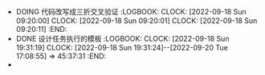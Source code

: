- DOING 代码改写成三折交叉验证
  :LOGBOOK:
  CLOCK: [2022-09-18 Sun 09:20:00]
  CLOCK: [2022-09-18 Sun 09:20:01]
  CLOCK: [2022-09-18 Sun 09:20:11]
  :END:
- DONE 设计任务执行的模板
  :LOGBOOK:
  CLOCK: [2022-09-18 Sun 19:31:19]
  CLOCK: [2022-09-18 Sun 19:31:24]--[2022-09-20 Tue 17:08:55] =>  45:37:31
  :END:
-